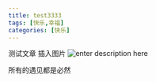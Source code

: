 ```yaml
---
title: test3333
tags: [快乐,幸福]
categories: [快乐]
---
```

测试文章
插入图片
![enter description here](https://guokong.oss-cn-qingdao.aliyuncs.com/images/屏幕快照_2019-12-26_下午7.44.22_(2).png)

所有的遇见都是必然